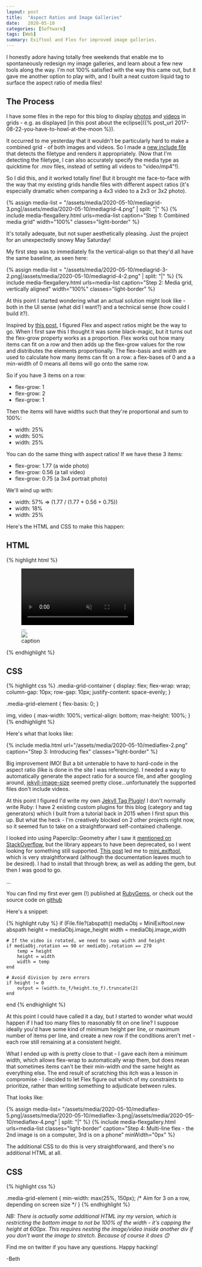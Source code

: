 ```yaml
---
layout: post
title:  "Aspect Ratios and Image Galleries"
date:   2020-05-10
categories: [Software]
tags: [Web]
summary: Exiftool and Flex for improved image galleries.
---
```


I honestly adore having totally free weekends that enable me to spontaneously redesign my image galleries, and learn about a few new tools along the way. I'm not 100% satisfied with the way this came out, but it gave me another option to play with, and I built a neat custom liquid tag to surface the aspect ratio of media files!

## The Process ##

I have some files in the repo for this blog to display [photos]() and [videos]() in grids - e.g. as displayed [in this post about the eclipse]({% post_url 2017-08-22-you-have-to-howl-at-the-moon %}).

It occurred to me yesterday that it wouldn't be particularly hard to make a combined grid - of both images and videos. So I made a [new include file](media_grid.html) that detects the filetype and renders it appropriately. (Now that I'm detecting the filetype, I can also accurately specify the media type as quicktime for .mov files, instead of setting all videos to "video/mp4"!).

So I did this, and it worked totally fine! But it brought me face-to-face with the way that my existing grids handle files with different aspect ratios (it's especially dramatic when comparing a 4x3 video to a 2x3 or 3x2 photo).

{% assign media-list = "/assets/media/2020-05-10/mediagrid-3.png|/assets/media/2020-05-10/mediagrid-4.png" | split: "|" %}
{% include media-flexgallery.html urls=media-list caption="Step 1: Combined media grid" width="100%" classes="light-border" %}

It's totally adequate, but not super aesthetically pleasing. Just the project for an unexpectedly snowy May Saturday!

My first step was to immediately fix the vertical-align so that they'd all have the same baseline, as seen here:

{% assign media-list = "/assets/media/2020-05-10/mediagrid-3-2.png|/assets/media/2020-05-10/mediagrid-4-2.png" | split: "|" %}
{% include media-flexgallery.html urls=media-list caption="Step 2: Media grid, vertically aligned" width="100%" classes="light-border" %}

At this point I started wondering what an actual solution might look like - both in the UI sense (what did I want?) and a technical sense (how could I build it?). 

Inspired by [this post](https://www.aravindiyer.com/tech/equal-height-image-gallery/), I figured Flex and aspect ratios might be the way to go. When I first saw this I thought it was some black-magic, but it turns out the flex-grow property works as a proportion. Flex works out how many items can fit on a row  and then adds up the flex-grow values for the row and distributes the elements proportionally. The flex-basis and width are used to calculate how many items can fit on a row: a flex-bases of 0 and a a min-width of 0 means all items will go onto the same row.

So if you have 3 items on a row:
- flex-grow: 1
- flex-grow: 2
- flex-grow: 1

Then the items will have widths such that they're proportional and sum to 100%:
- width: 25%
- width: 50%
- width: 25%

You can do the same thing with aspect ratios! If we have these 3 items:
- flex-grow: 1.77 (a wide photo)
- flex-grow: 0.56 (a tall video)
- flex-grow: 0.75 (a 3x4 portrait photo)

We'll wind up with:
- width: 57%  => (1.77 / (1.77 + 0.56 + 0.75))
- width: 18%
- width: 25%

Here's the HTML and CSS to make this happen:

## HTML ##
{% highlight html %}
<figure style="width: 100%;">
    <div class="media-grid-container">
        <!-- NB: This is where we have to hard-code in the aspect ratio -->
        <div class="media-grid-element" style="flex-grow:<aspect ratio>;">
            <video autoplay controls muted loop>
                <source src="src" type="video/mp4">
            </video>
        </div>
        ...
        <div class="media-grid-element" style="flex-grow:<aspect ratio>;">
            <img src="src"/>
        </div>
    </div>
    <figcaption>caption</figcaption>
</figure>
{% endhighlight %}

## CSS ##

{% highlight css %}
.media-grid-container {
    display: flex;
    flex-wrap: wrap;
    column-gap: 10px;
    row-gap: 10px;
    justify-content: space-evenly;
}

.media-grid-element {
    flex-basis: 0;
}

img, video {
    max-width: 100%;
    vertical-align: bottom;
    max-height: 100%;
}
{% endhighlight  %}

Here's what that looks like:

{% include media.html url="/assets/media/2020-05-10/mediaflex-2.png" caption="Step 3: Introducing flex" classes="light-border" %}

Big improvement IMO! But a bit untenable to have to hard-code in the aspect ratio (like is done in the site I was referencing). I needed a way to automatically generate the aspect ratio for a source file, and after googling around, [jekyll-image-size](https://github.com/generalui/jekyll-image-size) seemed pretty close...unfortunately the supported files don't include videos.

At this point I figured I'd write my own [Jekyll Tag Plugin](https://jekyllrb.com/docs/plugins/your-first-plugin/)! I don't normally write Ruby: I have 2 existing custom plugins for this blog (category and tag generators) which I built from a tutorial back in 2015 when I first spun this up. But what the heck - I'm creatively blocked on 2 other projects right now, so it seemed fun to take on a straightforward self-contained challenge.

I looked into using Paperclip::Geometry after I saw it [mentioned on StackOverflow](https://stackoverflow.com/questions/15829555/how-to-get-properties-of-video), but the library appears to have been deprecated, so I went looking for something still supported. [This post](https://stackoverflow.com/questions/5287603/how-to-extract-orientation-information-from-videos/6567969) led me to [mini_exiftool](https://github.com/janfri/mini_exiftool), which is very straightforward (although the documentation leaves much to be desired). I had to install that through brew, as well as adding the gem, but then I was good to go.

...

You can find my first ever gem (!) published at [RubyGems](https://rubygems.org/gems/jekyll-aspect-ratio), or check out the source code on [github](https://github.com/abethcrane/jekyll-aspect-ratio)

Here's a snippet:

{% highlight ruby %}
if (File.file?(abspath))
    mediaObj = MiniExiftool.new abspath
    height = mediaObj.image_height
    width = mediaObj.image_width

    # If the video is rotated, we need to swap width and height
    if mediaObj.rotation == 90 or mediaObj.rotation == 270
        temp = height
        height = width
        width = temp
    end

    # Avoid division by zero errors
    if height != 0
        output = (width.to_f/height.to_f).truncate(2)
    end
end
{% endhighlight %}

At this point I could have called it a day, but I started to wonder what would happen if I had too many files to reasonably fit on one line? I suppose ideally you'd have some kind of minimum height per line, or maximum number of items per line, and create a new row if the conditions aren't met - each row still remaining at a consistent height.

What I ended up with is pretty close to that - I gave each item a minimum width, which allows flex-wrap to automatically wrap them, but does mean that sometimes items can't be their min-width *and* the same height as everything else. The end result of scratching this itch was a lesson in compromise - I decided to let Flex figure out which of my constraints to prioritize, rather than writing something to adjudicate between rules.

That looks like:

{% assign media-list= "/assets/media/2020-05-10/mediaflex-5.png|/assets/media/2020-05-10/mediaflex-3.png|/assets/media/2020-05-10/mediaflex-4.png" | split: "|"  %}
{% include media-flexgallery.html urls=media-list classes="light-border" caption="Step 4: Multi-line flex - the 2nd image is on a computer, 3rd is on a phone" minWidth="0px" %}

The additional CSS to do this is very straightforward, and there's no additional HTML at all.

## CSS ##
{% highlight css %}

.media-grid-element {
    min-width: max(25%, 150px); /* Aim for 3 on a row, depending on screen size */
}
{% endhighlight %}

*NB: There is actually some additional HTML iny my version, which is restricting the bottom image to not be 100% of the width - it's capping the height at 600px. This requires nesting the image/video inside another div if you don't want the image to stretch. Because of course it does 🙃*

Find me on twitter if you have any questions. Happy hacking!

-Beth